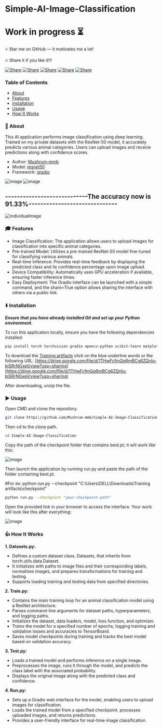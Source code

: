 # Simple-AI-Image-Classification

# Work in progress ⏳

⭐ Star me on GitHub — it motivates me a lot!

🔥 Share it if you like it!!!

[![Share](https://img.shields.io/badge/share-000000?logo=x&logoColor=white)](https://x.com/intent/tweet?text=Check%20out%20this%20project%20on%20GitHub:%20https://github.com/Abblix/Oidc.Server%20%23OpenIDConnect%20%23Security%20%23Authentication)
[![Share](https://img.shields.io/badge/share-1877F2?logo=facebook&logoColor=white)](https://www.facebook.com/sharer/sharer.php?u=https://github.com/Abblix/Oidc.Server)
[![Share](https://img.shields.io/badge/share-0A66C2?logo=linkedin&logoColor=white)](https://www.linkedin.com/sharing/share-offsite/?url=https://github.com/Abblix/Oidc.Server)
[![Share](https://img.shields.io/badge/share-FF4500?logo=reddit&logoColor=white)](https://www.reddit.com/submit?title=Check%20out%20this%20project%20on%20GitHub:%20https://github.com/Abblix/Oidc.Server)
[![Share](https://img.shields.io/badge/share-0088CC?logo=telegram&logoColor=white)](https://t.me/share/url?url=https://github.com/Abblix/Oidc.Server&text=Check%20out%20this%20project%20on%20GitHub)

### Table of Contents
- [About](#-about)
- [Features](#-features)
- [Installation](#%EF%B8%8F-installation)
- [Usage](#%EF%B8%8F-usage)
- [How It Works](#-how-it-works)


### 🚀 About

This AI application performs image classification using deep learning. Trained on my private datasets with the ResNet-50 model, it accurately predicts various animal categories. Users can upload images and receive predictions along with confidence scores.

* Author: [Mushrum-mmb](https://github.com/Mushrum-mmb/)
* Model: [resnet50](https://pytorch.org/vision/main/models/generated/torchvision.models.resnet50.html#torchvision.models.resnet50)
* Framework: [gradio](https://www.gradio.app/)

![image](https://github.com/user-attachments/assets/0ca4a168-0f6c-4644-8068-ec4efb402332)
![image](https://github.com/user-attachments/assets/c8fb6d3e-8c98-4b5d-9d13-e81f5908a1e2)
## ----------------------------The accuracy now is 91.33%------------------------------
![individualImage](https://github.com/user-attachments/assets/c493b040-d629-481f-8fe0-e5cb37c2ee57)

### 🎓 Features
* Image Classification:
The application allows users to upload images for classification into specific animal categories.
* Pre-trained Model:
Utilizes a pre-trained ResNet-50 model fine-tuned for classifying various animals.
* Real-time Inference:
Provides real-time feedback by displaying the predicted class and its confidence percentage upon image upload.
* Device Compatibility:
Automatically uses GPU acceleration if available, ensuring faster inference times.
* Easy Deployment:
The Gradio interface can be launched with a simple command, and the share=True option allows sharing the interface with others via a public link.


### ⬇️ Installation
***Ensure that you have already installed Git and set up your Python environment.***

To run this application locally, ensure you have the following dependencies installed:
```bash
pip install torch torchvision gradio opencv-python scikit-learn matplotlib tensorboard tqdm
```

To download the [Training artifacts](https://drive.google.com/file/d/1THwFcfmQg6mBCg6ZQnIu-bjSRrNGxeIj/view?usp=sharing) click on the blue underline words or the following URL: [https://drive.google.com/file/d/1THwFcfmQg6mBCg6ZQnIu-bjSRrNGxeIj/view?usp=sharing](https://drive.google.com/file/d/1THwFcfmQg6mBCg6ZQnIu-bjSRrNGxeIj/view?usp=sharing)

After downloading, unzip the file.

### ▶️ Usage
Open CMD and clone the repository.
```bash
git clone https://github.com/Mushrum-mmb/Simple-AI-Image-Classification.git
```
Then cd to the clone path.
```bash
cd Simple-AI-Image-Classification
```
Copy the path of the checkpoint folder that contains best.pt; it will work like this: 

![image](https://github.com/user-attachments/assets/e7706a92-eceb-4808-b7b0-08f2f5f7fede)

Then launch the application by running run.py and paste the path of the folder containing best.pt.

#For ex: python run.py --checkpoint "C:\Users\DELL\Downloads\Training artifacts\checkpoint"
```bash
python run.py --checkpoint "your-checkpoint-path"

```
Open the provided link in your browser to access the interface. Your work will look like this after everything:

![image](https://github.com/user-attachments/assets/07360da9-aae1-4797-bfef-9f2ea7aba9a4)



### 👍 How It Works

**1. Datasets.py:**
* Defines a custom dataset class, Datasets, that inherits from torch.utils.data.Dataset.
* It initializes with paths to image files and their corresponding labels, normalizes images, and prepares transformations for training and testing.
* Supports loading training and testing data from specified directories.
  
**2. Train.py:**
* Contains the main training loop for an animal classification model using a ResNet architecture.
* Parses command-line arguments for dataset paths, hyperparameters, and logging paths.
* Initializes the dataset, data loaders, model, loss function, and optimizer.
* Trains the model for a specified number of epochs, logging training and validation losses and accuracies to TensorBoard.
* Saves model checkpoints during training and tracks the best model based on validation accuracy.

**3. Test.py:**
* Loads a trained model and performs inference on a single image.
* Preprocesses the image, runs it through the model, and predicts the class label with the associated probability.
* Displays the original image along with the predicted class and confidence.
  
**4. Run.py:**
* Sets up a Gradio web interface for the model, enabling users to upload images for classification.
* Loads the trained model from a specified checkpoint, processes uploaded images, and returns predictions.
* Provides a user-friendly interface for real-time image classification.
